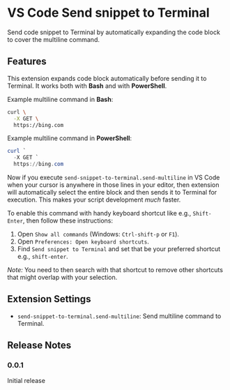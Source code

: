 # VS Code Send snippet to Terminal

Send code snippet to Terminal by automatically expanding the code block to cover the multiline command.

## Features

This extension expands code block automatically before sending it to Terminal.
It works both with **Bash** and with **PowerShell**.

Example multiline command in **Bash**:

```bash
curl \
  -X GET \
  https://bing.com
```

Example multiline command in **PowerShell**:

```powershell
curl `
  -X GET `
  https://bing.com
```

Now if you execute `send-snippet-to-terminal.send-multiline` in VS Code
when your cursor is anywhere in those lines in your editor, then
extension will automatically select the entire block and then sends it to Terminal
for execution. This makes your script development _much_ faster.

To enable this command with handy keyboard shortcut like e.g., `Shift-Enter`,
then follow these instructions:

1. Open `Show all commands` (Windows: `Ctrl-shift-p` or `F1`).
2. Open `Preferences: Open keyboard shortcuts`.
3. Find `Send snippet to Terminal` and set that be your preferred shortcut e.g., `shift-enter`.

*Note:* You need to then search with that shortcut to remove other shortcuts
that might overlap with your selection.

## Extension Settings

* `send-snippet-to-terminal.send-multiline`: Send multiline command to Terminal.

## Release Notes

### 0.0.1

Initial release
